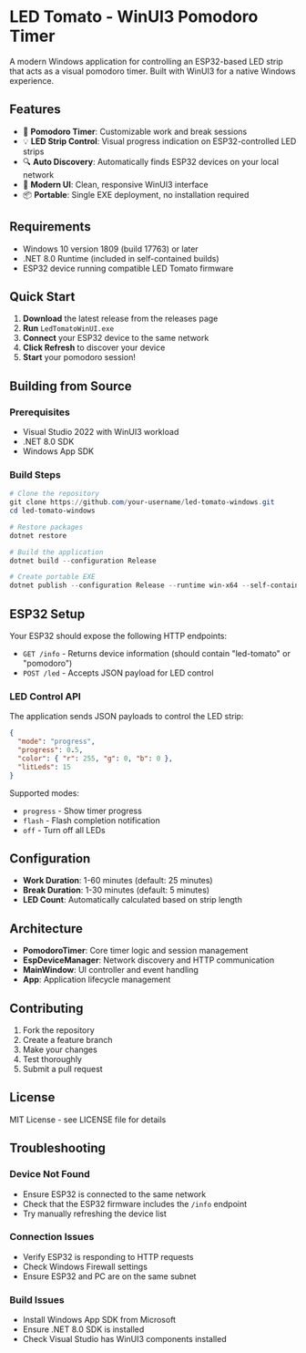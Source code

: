 # LED Tomato - WinUI3 Pomodoro Timer

A modern Windows application for controlling an ESP32-based LED strip that acts as a visual pomodoro timer. Built with WinUI3 for a native Windows experience.

## Features

- 🍅 **Pomodoro Timer**: Customizable work and break sessions
- 💡 **LED Strip Control**: Visual progress indication on ESP32-controlled LED strips
- 🔍 **Auto Discovery**: Automatically finds ESP32 devices on your local network
- 🎨 **Modern UI**: Clean, responsive WinUI3 interface
- 📦 **Portable**: Single EXE deployment, no installation required

## Requirements

- Windows 10 version 1809 (build 17763) or later
- .NET 8.0 Runtime (included in self-contained builds)
- ESP32 device running compatible LED Tomato firmware

## Quick Start

1. **Download** the latest release from the releases page
2. **Run** `LedTomatoWinUI.exe`
3. **Connect** your ESP32 device to the same network
4. **Click Refresh** to discover your device
5. **Start** your pomodoro session!

## Building from Source

### Prerequisites
- Visual Studio 2022 with WinUI3 workload
- .NET 8.0 SDK
- Windows App SDK

### Build Steps
```powershell
# Clone the repository
git clone https://github.com/your-username/led-tomato-windows.git
cd led-tomato-windows

# Restore packages
dotnet restore

# Build the application
dotnet build --configuration Release

# Create portable EXE
dotnet publish --configuration Release --runtime win-x64 --self-contained true --output ./publish
```

## ESP32 Setup

Your ESP32 should expose the following HTTP endpoints:

- `GET /info` - Returns device information (should contain "led-tomato" or "pomodoro")
- `POST /led` - Accepts JSON payload for LED control

### LED Control API

The application sends JSON payloads to control the LED strip:

```json
{
  "mode": "progress",
  "progress": 0.5,
  "color": { "r": 255, "g": 0, "b": 0 },
  "litLeds": 15
}
```

Supported modes:
- `progress` - Show timer progress
- `flash` - Flash completion notification
- `off` - Turn off all LEDs

## Configuration

- **Work Duration**: 1-60 minutes (default: 25 minutes)
- **Break Duration**: 1-30 minutes (default: 5 minutes)
- **LED Count**: Automatically calculated based on strip length

## Architecture

- **PomodoroTimer**: Core timer logic and session management
- **EspDeviceManager**: Network discovery and HTTP communication
- **MainWindow**: UI controller and event handling
- **App**: Application lifecycle management

## Contributing

1. Fork the repository
2. Create a feature branch
3. Make your changes
4. Test thoroughly
5. Submit a pull request

## License

MIT License - see LICENSE file for details

## Troubleshooting

### Device Not Found
- Ensure ESP32 is connected to the same network
- Check that the ESP32 firmware includes the `/info` endpoint
- Try manually refreshing the device list

### Connection Issues
- Verify ESP32 is responding to HTTP requests
- Check Windows Firewall settings
- Ensure ESP32 and PC are on the same subnet

### Build Issues
- Install Windows App SDK from Microsoft
- Ensure .NET 8.0 SDK is installed
- Check Visual Studio has WinUI3 components installed
